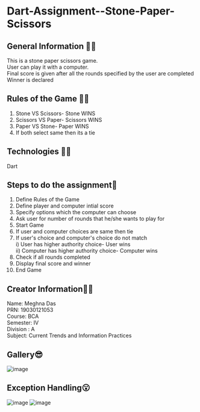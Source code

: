 # Dart-Assignment--Stone-Paper-Scissors

## General Information 🤷‍♀️
This is a stone paper scissors game.<br>
User can play it with a computer.<br>
Final score is given after all the rounds specified by the user are completed <br>
Winner is declared<br>

## Rules of the Game 🤷‍♀️
1. Stone VS Scissors- Stone WINS
2. Scissors VS Paper- Scissors WINS
3. Paper VS Stone- Paper WINS
4. If both select same then its a tie

## Technologies 👩‍💻
Dart

## Steps to do the assignment🤩
1. Define Rules of the Game
2. Define player and computer intial score
3. Specify options which the computer can choose
4. Ask user for number of rounds that he/she wants to play for
5. Start Game
6. If user and computer choices are same then tie
7. If user's choice and computer's choice do not match<br>
    i) User has higher authority choice- User wins<br>
    ii) Computer has higher authority choice- Computer wins
8. Check if all rounds completed
9. Display final score and winner
10. End Game

## Creator Information👩‍💻
Name: Meghna Das<br>
PRN: 19030121053 <br>
Course: BCA<br>
Semester: IV<br>
Division : A<br>
Subject: Current Trends and Information Practices<br>

## Gallery😎
![image](https://user-images.githubusercontent.com/55181652/115364645-3b53e700-a1e1-11eb-9666-aa89f4c7c75a.png)


## Exception Handling😮
![image](https://user-images.githubusercontent.com/55181652/115364404-fe87f000-a1e0-11eb-88c2-b30885954388.png)
![image](https://user-images.githubusercontent.com/55181652/115364349-ee701080-a1e0-11eb-8ba9-6a53fee1248f.png)


